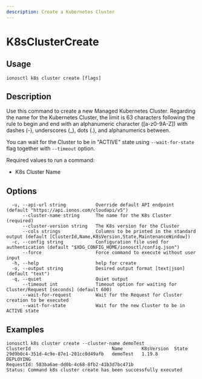 ```yaml
---
description: Create a Kubernetes Cluster
---
```


# K8sClusterCreate

## Usage

```text
ionosctl k8s cluster create [flags]
```

## Description

Use this command to create a new Managed Kubernetes Cluster. Regarding the name for the Kubernetes Cluster, the limit is 63 characters following the rule to begin and end with an alphanumeric character ([a-z0-9A-Z]) with dashes (-), underscores (_), dots (.), and alphanumerics between. 

You can wait for the Cluster to be in "ACTIVE" state using `--wait-for-state` flag together with `--timeout` option.

Required values to run a command:

* K8s Cluster Name

## Options

```text
  -u, --api-url string           Override default API endpoint (default "https://api.ionos.com/cloudapi/v5")
      --cluster-name string      The name for the K8s Cluster (required)
      --cluster-version string   The K8s version for the Cluster
      --cols strings             Columns to be printed in the standard output (default [ClusterId,Name,K8sVersion,State,MaintenanceWindow])
  -c, --config string            Configuration file used for authentication (default "$XDG_CONFIG_HOME/ionosctl/config.json")
      --force                    Force command to execute without user input
  -h, --help                     help for create
  -o, --output string            Desired output format [text|json] (default "text")
  -q, --quiet                    Quiet output
      --timeout int              Timeout option for waiting for Cluster/Request [seconds] (default 600)
      --wait-for-request         Wait for the Request for Cluster creation to be executed
      --wait-for-state           Wait for the new Cluster to be in ACTIVE state
```

## Examples

```text
ionosctl k8s cluster create --cluster-name demoTest
ClusterId                              Name       K8sVersion  State
29d9b0c4-351d-4c9e-87e1-201cc0d49afb   demoTest   1.19.8      DEPLOYING
RequestId: 583ba6ae-dd0b-4c68-8fb2-41b3d7bc471b
Status: Command k8s cluster create has been successfully executed
```

